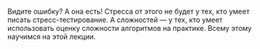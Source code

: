 Видите ошибку? А она есть! Стресса от этого не будет у тех, кто умеет писать стресс-тестирование. А сложностей — у тех, кто умеет использовать оценку сложности алгоритмов на практике. Всему этому научимся на этой лекции.
